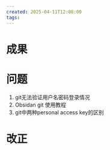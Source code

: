 ```yaml
---
created: 2025-04-11T12:08:00
tags:
---
```


# 成果


# 问题
1. git无法验证用户名密码登录情况
2. Obsidan git 使用教程
3. git中两种personal access key的区别

# 改正




